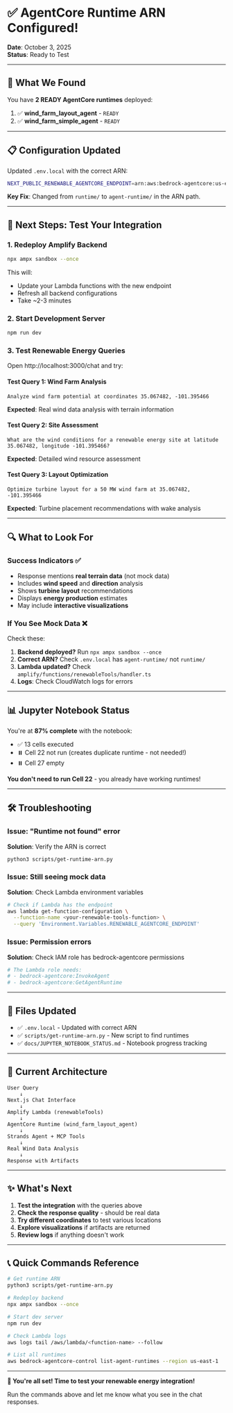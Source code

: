 # ✅ AgentCore Runtime ARN Configured!

**Date**: October 3, 2025  
**Status**: Ready to Test

---

## 🎉 What We Found

You have **2 READY AgentCore runtimes** deployed:

1. ✅ **wind_farm_layout_agent** - `READY`
2. ✅ **wind_farm_simple_agent** - `READY`

---

## 📋 Configuration Updated

Updated `.env.local` with the correct ARN:

```bash
NEXT_PUBLIC_RENEWABLE_AGENTCORE_ENDPOINT=arn:aws:bedrock-agentcore:us-east-1:484907533441:agent-runtime/wind_farm_layout_agent-7DnHlIBg3o
```

**Key Fix**: Changed from `runtime/` to `agent-runtime/` in the ARN path.

---

## 🚀 Next Steps: Test Your Integration

### 1. Redeploy Amplify Backend

```bash
npx ampx sandbox --once
```

This will:
- Update your Lambda functions with the new endpoint
- Refresh all backend configurations
- Take ~2-3 minutes

### 2. Start Development Server

```bash
npm run dev
```

### 3. Test Renewable Energy Queries

Open http://localhost:3000/chat and try:

#### Test Query 1: Wind Farm Analysis
```
Analyze wind farm potential at coordinates 35.067482, -101.395466
```

**Expected**: Real wind data analysis with terrain information

#### Test Query 2: Site Assessment
```
What are the wind conditions for a renewable energy site at latitude 35.067482, longitude -101.395466?
```

**Expected**: Detailed wind resource assessment

#### Test Query 3: Layout Optimization
```
Optimize turbine layout for a 50 MW wind farm at 35.067482, -101.395466
```

**Expected**: Turbine placement recommendations with wake analysis

---

## 🔍 What to Look For

### Success Indicators ✅
- Response mentions **real terrain data** (not mock data)
- Includes **wind speed** and **direction** analysis
- Shows **turbine layout** recommendations
- Displays **energy production** estimates
- May include **interactive visualizations**

### If You See Mock Data ❌
Check these:
1. **Backend deployed?** Run `npx ampx sandbox --once`
2. **Correct ARN?** Check `.env.local` has `agent-runtime/` not `runtime/`
3. **Lambda updated?** Check `amplify/functions/renewableTools/handler.ts`
4. **Logs**: Check CloudWatch logs for errors

---

## 📊 Jupyter Notebook Status

You're at **87% complete** with the notebook:
- ✅ 13 cells executed
- ⏸️ Cell 22 not run (creates duplicate runtime - not needed!)
- ⏸️ Cell 27 empty

**You don't need to run Cell 22** - you already have working runtimes!

---

## 🛠️ Troubleshooting

### Issue: "Runtime not found" error

**Solution**: Verify the ARN is correct
```bash
python3 scripts/get-runtime-arn.py
```

### Issue: Still seeing mock data

**Solution**: Check Lambda environment variables
```bash
# Check if Lambda has the endpoint
aws lambda get-function-configuration \
  --function-name <your-renewable-tools-function> \
  --query 'Environment.Variables.RENEWABLE_AGENTCORE_ENDPOINT'
```

### Issue: Permission errors

**Solution**: Check IAM role has bedrock-agentcore permissions
```bash
# The Lambda role needs:
# - bedrock-agentcore:InvokeAgent
# - bedrock-agentcore:GetAgentRuntime
```

---

## 📁 Files Updated

- ✅ `.env.local` - Updated with correct ARN
- ✅ `scripts/get-runtime-arn.py` - New script to find runtimes
- ✅ `docs/JUPYTER_NOTEBOOK_STATUS.md` - Notebook progress tracking

---

## 🎯 Current Architecture

```
User Query
    ↓
Next.js Chat Interface
    ↓
Amplify Lambda (renewableTools)
    ↓
AgentCore Runtime (wind_farm_layout_agent)
    ↓
Strands Agent + MCP Tools
    ↓
Real Wind Data Analysis
    ↓
Response with Artifacts
```

---

## ✨ What's Next

1. **Test the integration** with the queries above
2. **Check the response quality** - should be real data
3. **Try different coordinates** to test various locations
4. **Explore visualizations** if artifacts are returned
5. **Review logs** if anything doesn't work

---

## 📞 Quick Commands Reference

```bash
# Get runtime ARN
python3 scripts/get-runtime-arn.py

# Redeploy backend
npx ampx sandbox --once

# Start dev server
npm run dev

# Check Lambda logs
aws logs tail /aws/lambda/<function-name> --follow

# List all runtimes
aws bedrock-agentcore-control list-agent-runtimes --region us-east-1
```

---

**🎉 You're all set! Time to test your renewable energy integration!**

Run the commands above and let me know what you see in the chat responses.
